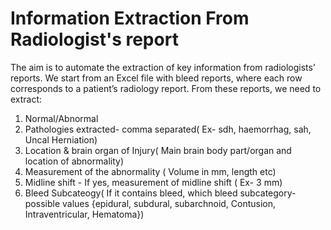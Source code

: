 # Information Extraction From Radiologist's report 
 
The aim is to automate the extraction of key information from radiologists’ reports.
We start from an Excel file with bleed reports, where each row corresponds to a patient’s radiology report.
From these reports, we need to extract:

1. Normal/Abnormal
2. Pathologies extracted- comma separated( Ex- sdh, haemorrhag, sah, Uncal Herniation)
3. Location & brain organ of Injury( Main brain body part/organ and location of abnormality)
4. Measurement of the abnormality ( Volume in mm, length etc)
5. Midline shift - If yes, measurement of midline shift ( Ex- 3 mm)
6. Bleed Subcateogy( If it contains bleed, which bleed subcategory- possible values {epidural, subdural, subarchnoid, Contusion, Intraventricular, Hematoma})

